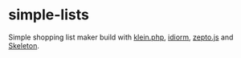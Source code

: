 simple-lists
============

Simple shopping list maker build with [klein.php](https://github.com/chriso/klein.php), [idiorm](https://github.com/j4mie/idiorm), [zepto.js](https://github.com/madrobby/zepto) and [Skeleton](https://github.com/dhgamache/Skeleton).